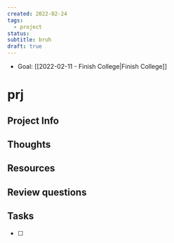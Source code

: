 ```yaml
---
created: 2022-02-24
tags: 
  - project
status: 
subtitle: bruh
draft: true
---
```


- Goal: [[2022-02-11 - Finish College|Finish College]]


# prj

## Project Info

## Thoughts 

## Resources

## Review questions

## Tasks
- [ ] 